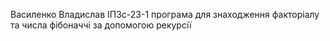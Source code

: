 Василенко Владислав ІПЗс-23-1
програма для знаходження факторіалу та числа фібоначчі за допомогою рекурсії
